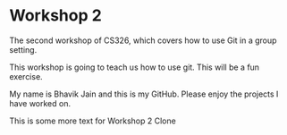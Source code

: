 # Workshop 2

The second workshop of CS326, which covers how to use Git in a group setting.

This workshop is going to teach us how to use git. This will be a fun exercise.

My name is Bhavik Jain and this is my GitHub. Please enjoy the projects I have worked on.

This is some more text for Workshop 2 Clone
